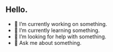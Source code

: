 ## Hello.

- 🔭 I’m currently working on something.
- 🌱 I’m currently learning something.
- 🤔 I’m looking for help with something.
- 💬 Ask me about something.

